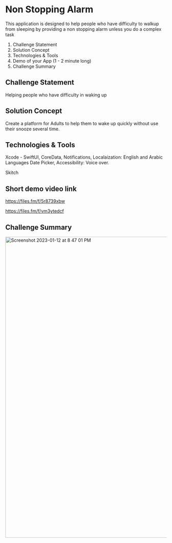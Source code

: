 #  Non Stopping Alarm
This application is designed to help people who have difficulty to walkup from sleeping by providing a non stopping alarm unless you do a complex task

1. Challenge Statement
2. Solution Concept
3. Technologies & Tools
4. Demo of your App (1 - 2 minute long)
5. Challenge Summary


## Challenge Statement

Helping people who have difficulty in waking up

## Solution Concept

Create a platform for Adults to help them to wake up quickly without use their snooze several time. 

## Technologies & Tools

Xcode - SwiftUI, CoreData, Notifications, Localaization: English and Arabic Languages
Date Picker, Accessibility: Voice over.

Skitch 

## Short demo video link

https://files.fm/f/5r8739xbw

https://files.fm/f/vm3ytedcf

## Challenge Summary
<img width="938" alt="Screenshot 2023-01-12 at 8 47 01 PM" src="https://user-images.githubusercontent.com/116644229/212150452-baf9596f-2d1b-4f95-b177-b55c2b7b516b.png">
